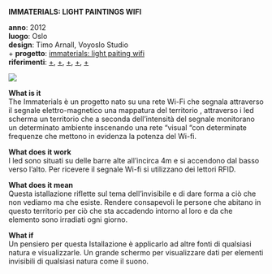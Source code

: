**IMMATERIALS: LIGHT PAINTINGS WIFI**

**anno**: 2012 <br>
**luogo**: Oslo <br>
**design**: Timo Arnall, Voyoslo Studio <br>+
**progetto**: [immaterials: light paiting wifi](https://vimeo.com/20412632) <br>
**riferimenti**: [+](http://voyoslo.com/projects/immaterials-wifi-light-painting/),
[+](https://www.designboom.com/design/immaterials-light-painting-wifi-by-timo-arnall-jorn-knutsen-einar-sneve-martinussen/), 
[+](http://yourban.no/2011/02/22/immaterials-light-painting-wifi/), 
[+](http://yourban.no/2011/03/07/making-immaterials-light-painting-wifi/), 
[+](http://yourban.no/2012/06/06/projects-inspired-by-immaterials-light-painting-wifi/)

![](http://www.elasticspace.com/wp-content/uploads/2012/05/Immaterials-Wifi.jpg)


**What is it** <br>
The Immaterials è un progetto nato su una rete Wi-Fi che segnala attraverso il segnale elettro-magnetico una mappatura del territorio , attraverso i led scherma un territorio che a seconda dell’intensità del segnale monitorano un determinato ambiente inscenando una rete “visual “con determinate frequenze che mettono  in evidenza la potenza del Wi-fi.

**What does it work** <br>
I led sono situati su delle barre alte all’incirca 4m e si accendono dal basso verso l’alto.
Per ricevere il segnale Wi-fi si utilizzano dei lettori RFID.

**What does it mean** <br>
Questa istallazione riflette sul tema dell’invisibile e di dare forma a ciò che non vediamo ma che esiste.
Rendere consapevoli le persone che abitano in questo territorio per ciò che sta accadendo intorno al loro e da che elemento sono irradiati ogni giorno.

**What if** <br>
Un pensiero per questa Istallazione è applicarlo ad altre fonti di qualsiasi natura e visualizzarle.
Un grande schermo per visualizzare dati per elementi invisibili di qualsiasi natura come il suono.
